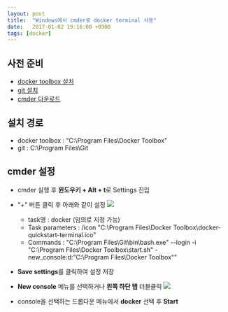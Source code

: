```yaml
---
layout: post
title:  "Windows에서 cmder로 docker terminal 사용"
date:   2017-01-02 19:16:00 +0900
tags: [docker]
---
```


## 사전 준비

* [docker toolbox 설치](https://docs.docker.com/toolbox/toolbox_install_windows/)
* [git 설치](https://git-scm.com/downloads)
* [cmder 다운로드](http://cmder.net/)

## 설치 경로

* docker toolbox : "C:\Program Files\Docker Toolbox"
* git : C:\Program Files\Git

## cmder 설정

* cmder 실행 후 **윈도우키 + Alt + t**로 Settings 진입
* "+" 버튼 클릭 후 아래와 같이 설정
  ![](http://yonghochoi.github.io/images/docker/cmder_for_docker_1.png)
  * task명 : docker (임의로 지정 가능)
  * Task parameters : /icon "C:\Program Files\Docker Toolbox\docker-quickstart-terminal.ico"
  * Commands : "C:\Program Files\Git\bin\bash.exe" --login -i "C:\Program Files\Docker Toolbox\start.sh" -new_console:d:"C:\Program Files\Docker Toolbox""

* **Save settings**를 클릭하여 설정 저장
* **New console** 메뉴를 선택하거나 **왼쪽 하단 탭** 더블클릭
  ![](http://yonghochoi.github.io/images/docker/cmder_for_docker_2.png)
* console을 선택하는 드롭다운 메뉴에서 **docker** 선택 후 **Start**
